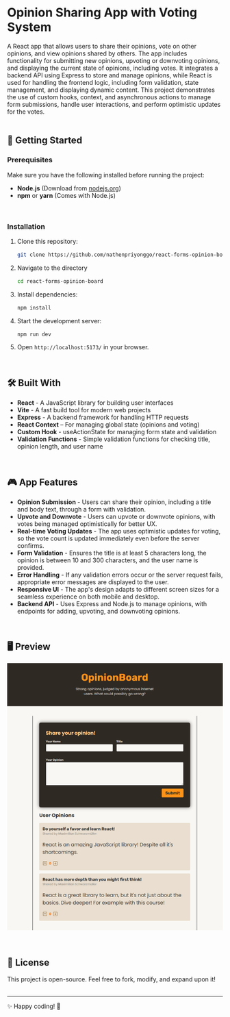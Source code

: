 # Opinion Sharing App with Voting System

A React app that allows users to share their opinions, vote on other opinions, and view opinions shared by others. The app includes functionality for submitting new opinions, upvoting or downvoting opinions, and displaying the current state of opinions, including votes. It integrates a backend API using Express to store and manage opinions, while React is used for handling the frontend logic, including form validation, state management, and displaying dynamic content.
This project demonstrates the use of custom hooks, context, and asynchronous actions to manage form submissions, handle user interactions, and perform optimistic updates for the votes.
<br><br>


## 🚀 Getting Started

### **Prerequisites**
Make sure you have the following installed before running the project:
- **Node.js** (Download from [nodejs.org](https://nodejs.org/))
- **npm** or **yarn** (Comes with Node.js)
<br>

### **Installation**
1. Clone this repository:
   ```sh
   git clone https://github.com/nathenpriyonggo/react-forms-opinion-board
   ```
2. Navigate to the directory
   ```sh
   cd react-forms-opinion-board
   ```
3. Install dependencies:
   ```sh
   npm install
   ```
4. Start the development server:
   ```sh
   npm run dev
   ```
5. Open ```http://localhost:5173/``` in your browser.
<br>

## 🛠️ Built With
- **React** - A JavaScript library for building user interfaces
- **Vite** - A fast build tool for modern web projects
- **Express** - A backend framework for handling HTTP requests
- **React Context** – For managing global state (opinions and voting)
- **Custom Hook** - useActionState for managing form state and validation
- **Validation Functions** - Simple validation functions for checking title, opinion length, and user name
<br>

## 🎮 App Features
- **Opinion Submission** - Users can share their opinion, including a title and body text, through a form with validation.
- **Upvote and Downvote** - Users can upvote or downvote opinions, with votes being managed optimistically for better UX.
- **Real-time Voting Updates** - The app uses optimistic updates for voting, so the vote count is updated immediately even before the server confirms.
- **Form Validation** - Ensures the title is at least 5 characters long, the opinion is between 10 and 300 characters, and the user name is provided.
- **Error Handling** - If any validation errors occur or the server request fails, appropriate error messages are displayed to the user.
- **Responsive UI** - The app's design adapts to different screen sizes for a seamless experience on both mobile and desktop.
- **Backend API** - Uses Express and Node.js to manage opinions, with endpoints for adding, upvoting, and downvoting opinions.
<br>


## 🖥️ Preview
<p align="center"><img src="webPreview.png" width="700"></p>
<br>

## 📜 License
This project is open-source. Feel free to fork, modify, and expand upon it!
<br><br>


---

✨ Happy coding! 🚀
